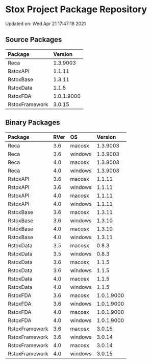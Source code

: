 # Stox Project Package Repository


Updated on: Wed Apr 21 17:47:18 2021
## Source Packages

|Package        |Version    |
|:--------------|:----------|
|Reca           |1.3.9003   |
|RstoxAPI       |1.1.11     |
|RstoxBase      |1.3.11     |
|RstoxData      |1.1.5      |
|RstoxFDA       |1.0.1.9000 |
|RstoxFramework |3.0.15     |

## Binary Packages

|Package        |RVer |OS      |Version    |
|:--------------|:----|:-------|:----------|
|Reca           |3.6  |macosx  |1.3.9003   |
|Reca           |3.6  |windows |1.3.9003   |
|Reca           |4.0  |macosx  |1.3.9003   |
|Reca           |4.0  |windows |1.3.9003   |
|RstoxAPI       |3.6  |macosx  |1.1.11     |
|RstoxAPI       |3.6  |windows |1.1.11     |
|RstoxAPI       |4.0  |macosx  |1.1.11     |
|RstoxAPI       |4.0  |windows |1.1.11     |
|RstoxBase      |3.6  |macosx  |1.3.11     |
|RstoxBase      |3.6  |windows |1.3.10     |
|RstoxBase      |4.0  |macosx  |1.3.10     |
|RstoxBase      |4.0  |windows |1.3.11     |
|RstoxData      |3.5  |macosx  |0.8.3      |
|RstoxData      |3.5  |windows |0.8.3      |
|RstoxData      |3.6  |macosx  |1.1.5      |
|RstoxData      |3.6  |windows |1.1.5      |
|RstoxData      |4.0  |macosx  |1.1.5      |
|RstoxData      |4.0  |windows |1.1.5      |
|RstoxFDA       |3.6  |macosx  |1.0.1.9000 |
|RstoxFDA       |3.6  |windows |1.0.1.9000 |
|RstoxFDA       |4.0  |macosx  |1.0.1.9000 |
|RstoxFDA       |4.0  |windows |1.0.1.9000 |
|RstoxFramework |3.6  |macosx  |3.0.15     |
|RstoxFramework |3.6  |windows |3.0.14     |
|RstoxFramework |4.0  |macosx  |3.0.14     |
|RstoxFramework |4.0  |windows |3.0.15     |
